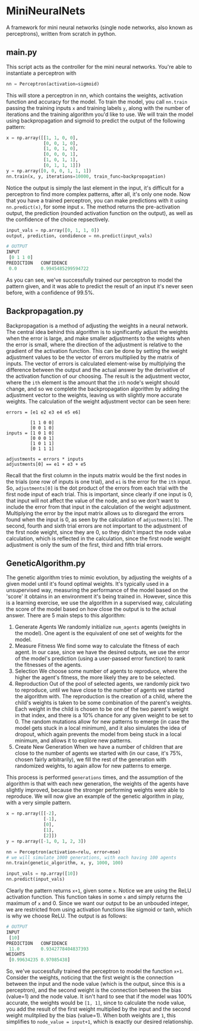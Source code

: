 # MiniNeuralNets
A framework for mini neural networks (single node networks, also known as perceptrons), written from scratch in python.

## main.py
This script acts as the controller for the mini neural networks. You're able to instantiate a perceptron with
```python
nn = Perceptron(activation=sigmoid)
```
This will store a perceptron in nn, which contains the weights, activation function and accuracy for the model. To train the model, you call `nn.train` passing the training inputs `x` and training labels `y`, along with the number of iterations and the training algorithm you'd like to use. We will train the model using backpropagation and sigmoid to predict the output of the following pattern:
```python
x = np.array([[1, 1, 0, 0],
              [0, 0, 1, 0],
              [1, 0, 1, 0],
              [0, 0, 0, 1],
              [1, 0, 1, 1],
              [0, 1, 1, 1]])
y = np.array([0, 0, 0, 1, 1, 1])
nn.train(x, y, iterations=10000, train_func=backpropagation)
```
Notice the output is simply the last element in the input, it's difficult for a perceptron to find more complex patterns, after all, it's only one node. Now that you have a trained perceptron, you can make predictions with it using `nn.predict(x)`, for some input `x`. The method returns the pre-activation output, the prediction (rounded activation function on the output), as well as the confidence of the choice repsectively.
```python
input_vals = np.array([0, 1, 1, 0])
output, prediction, condidence = nn.predict(input_vals)
```
```python
# OUTPUT
INPUT 
 [0 1 1 0]
PREDICTION 	 CONFIDENCE 
 0.0 		 0.9945485299594722
```
As you can see, we've successfully trained our perceptron to model the pattern given, and it was able to predict the result of an input it's never seen before, with a confidence of 99.5%.

## Backpropagation.py
Backpropagation is a method of adjusting the weights in a neural network. The central idea behind this algorithm is to significantly adjust the weights when the error is large, and make smaller adjustments to the weights when the error is small, where the direction of the adjustment is relative to the gradient of the activation function. This can be done by setting the weight adjustment values to be the vector of errors multiplied by the matrix of inputs. The vector of errors is calculated element-wise by multiplying the difference between the output and the actual answer by the derivative of the activation function of our choosing. The result is the adjustment vector, where the `ith` element is the amount that the `ith` node's weight should change, and so we complete the backpropagation algorithm by adding the adjustment vector to the weights, leaving us with slightly more accurate weights. The calculation of the weight adjustment vector can be seen here:
```
errors = [e1 e2 e3 e4 e5 e6]      

         [1 1 0 0]
         [0 0 1 0]
inputs = [1 0 1 0]
         [0 0 0 1]
         [1 0 1 1]
         [0 1 1 1]
         
adjustments = errors * inputs
adjustments[0] == e1 + e3 + e5
```
Recall that the first column in the inputs matrix would be the first nodes in the trials (one row of inputs is one trial), and `ei` is the error for the `ith` input. So, `adjustments[0]` is the dot product of the errors from each trial with the first node input of each trial. This is important, since clearly if one input is 0, that input will not affect the value of the node, and so we don't want to include the error from that input in the calculation of the weight adjustment. Multiplying the error by the input matrix allows us to disregard the errors found when the input is 0, as seen by the calculation of `adjustments[0]`. The second, fourth and sixth trial errors are not important to the adjustment of the first node weight, since they are 0, so they didn't impact the node value calculation, which is reflected in the calculation, since the first node weight adjustment is only the sum of the first, third and fifth trial errors.

## GeneticAlgorithm.py
The genetic algorithm tries to mimic evolution, by adjusting the weights of a given model until it's found optimal weights. It's typically used in a unsupervised way, measuring the performance of the model based on the 'score' it obtains in an environment it's being trained in. However, since this is a learning exercise, we use the algorithm in a supervised way, calculating the score of the model based on how close the output is to the actual answer. There are 5 main steps to this algorithm:
1. Generate Agents
We randomly initialize `num_agents` agents (weights in the model). One agent is the equivalent of one set of weights for the model.
2. Measure Fitness
We find some way to calculate the fitness of each agent. In our case, since we have the desired outputs, we use the error of the model's prediction (using a user-passed error function) to rank the fitnesses of the agents.
3. Selection
We choose some number of agents to reproduce, where the higher the agent's fitness, the more likely they are to be selected.
4. Reproduction
Out of the pool of selected agents, we randomly pick two to reproduce, until we have close to the number of agents we started the algorithm with. The reproduction is the creation of a child, where the child's weights is taken to be some combination of the parent's weights. Each weight in the child is chosen to be one of the two parent's weight in that index, and there is a 10% chance for any given weight to be set to 0. The random mutations allow for new patterns to emerge (in case the model gets stuck in a local minimum), and it also simulates the idea of dropout, which again prevents the model from being stuck in a local minimum, and allows it to explore new patterns.
5. Create New Generation
When we have a number of children that are close to the number of agents we started with (in our case, it's 75%, chosen fairly arbitrarily), we fill the rest of the generation with randomized weights, to again allow for new patterns to emerge.

This process is performed `generations` times, and the assumption of the algorithm is that with each new generation, the weights of the agents have slightly improved, because the stronger performing weights were able to reproduce. We will now give an example of the genetic algorithm in play, with a very simple pattern.

```python
x = np.array([[-2],
              [-1],
              [0],
              [1],
              [2]])
y = np.array([-1, 0, 1, 2, 3])

nn = Perceptron(activation=relu, error=mse)
# we will simulate 1000 generations, with each having 100 agents
nn.train(genetic_algorithm, x, y, 1000, 100)

input_vals = np.array([10])
nn.predict(input_vals)
```
Clearly the pattern returns `x+1`, given some `x`. Notice we are using the ReLU activation function. This function takes in some `x` and simply returns the maximum of `x` and 0. Since we want our output to be an unbouded integer, we are restricted from using activation functions like sigmoid or tanh, which is why we choose ReLU. The output is as follows:
```python
# OUTPUT
INPUT 
 [10]
PREDICTION 	 CONFIDENCE 
 11.0 		 0.9342778404837393
WEIGHTS
 [0.99634235 0.97085438]
```
So, we've successfully trained the perceptron to model the function `x+1`. Consider the weights, noticing that the first weight is the connection between the input and the node value (which is the output, since this is a perceptron), and the second weight is the connection between the bias (value=1) and the node value. It isn't hard to see that if the model was 100% accurate, the weights would be `[1, 1]`, since to calculate the node value, you add the result of the first weight multiplied by the input and the second weight mulitplied by the bias (value=1). When both weights are `1`, this simplifies to `node_value = input+1`, which is exactly our desired relationship.
